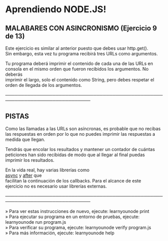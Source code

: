 # Aprendiendo NODE.JS!  
   
 ## MALABARES CON ASINCRONISMO (Ejercicio 9 de 13)  
   
  Este ejercicio es similar al anterior puesto que debes usar http.get().  
  Sin embargo, esta vez tu programa recibirá tres URLs como argumentos.  
   
  Tu programa deberá imprimir el contenido de cada una de las URLs en  
  consola en el mismo orden que fueron recibidos los argumentos. No deberás  
  imprimir el largo, solo el contenido como String, pero debes respetar el  
  orden de llegada de los argumentos.  
   
 ─────────────────────────────────────────────────────────────────────────────  
   
 ## PISTAS  
   
  Como las llamadas a las URLs son asíncronas, es probable que no recibas  
  las respuestas en orden por lo que no puedes imprimir las respuestas a  
  medida que llegan.  
   
  Tendrás que encolar los resultados y mantener un contador de cuántas  
  peticiones han sido recibidas de modo que al llegar al final puedas  
  imprimir los resultados.  
   
  En la vida real, hay varias librerías como  
  [async](https://npmjs.com/async) y [after](https://npmjs.com/after) que  
  facilitan la continuación de los callbacks. Para el alcance de este  
  ejercicio no es necesario usar librerías externas.  
   
 ─────────────────────────────────────────────────────────────────────────────  
   
   » Para ver estas instrucciones de nuevo, ejecute: learnyounode print          
   » Para ejecutar su programa en un entorno de pruebas, ejecute:                                                                            
     learnyounode run program.js                                                 
   » Para verificar su programa, ejecute: learnyounode verify program.js         
   » Para más información, ejecute: learnyounode help